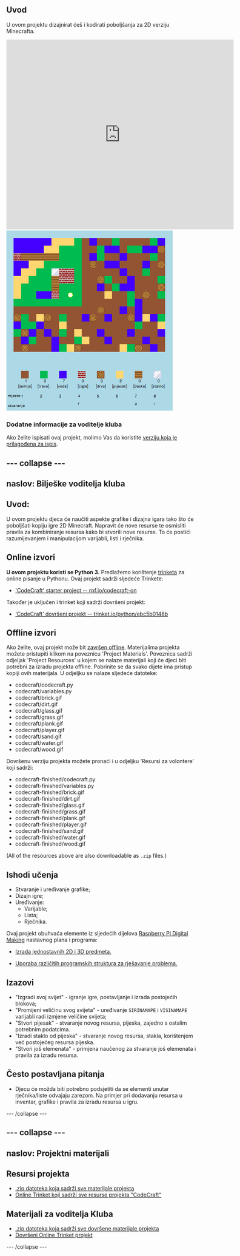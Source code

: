 ## Uvod

U ovom projektu dizajnirat ćeš i kodirati poboljšanja za 2D verziju Minecrafta.

<div class="trinket">
  <iframe src="https://trinket.io/embed/python/ebc5b0148b?outputOnly=true&start=result" width="600" height="500" frameborder="0" marginwidth="0" marginheight="0" allowfullscreen>
  </iframe>
  <img src="images/craft-finished.png">
</div>

### Dodatne informacije za voditelje kluba

Ako želite ispisati ovaj projekt, molimo Vas da koristite [verziju koja je prilagođena za ispis](https://projects.raspberrypi.org/en/projects/codecraft/print).

## \--- collapse \---

## naslov: Bilješke voditelja kluba

## Uvod:

U ovom projektu djeca će naučiti aspekte grafike i dizajna igara tako što će poboljšati kopiju igre 2D Minecraft. Napravit će nove resurse te osmisliti pravila za kombiniranje resursa kako bi stvorili nove resurse. To će postići razumijevanjem i manipulacijom varijabli, listi i rječnika.

## Online izvori

**U ovom projektu koristi se Python 3.** Predlažemo korištenje [trinketa](https://trinket.io/) za online pisanje u Pythonu. Ovaj projekt sadrži sljedeće Trinkete:

+ ['CodeCraft' starter project -- rpf.io/codecraft-on](http://rpf.io/codecraft-on)

Također je uključen i trinket koji sadrži dovršeni projekt:

+ [‘CodeCraft’ dovršeni projekt -- trinket.io/python/ebc5b0148b](https://trinket.io/python/ebc5b0148b)

## Offline izvori

Ako želite, ovaj projekt može bit [završen offline](https://www.codeclubprojects.org/en-GB/resources/python-working-offline/). Materijalima projekta možete pristupiti klikom na poveznicu 'Project Materials'. Poveznica sadrži odjeljak 'Project Resources' u kojem se nalaze materijali koji će djeci biti potrebni za izradu projekta offline. Pobrinite se da svako dijete ima pristup kopiji ovih materijala. U odjeljku se nalaze sljedeće datoteke:

+ codecraft/codecraft.py
+ codecraft/variables.py
+ codecraft/brick.gif
+ codecraft/dirt.gif
+ codecraft/glass.gif
+ codecraft/grass.gif
+ codecraft/plank.gif
+ codecraft/player.gif
+ codecraft/sand.gif
+ codecraft/water.gif
+ codecraft/wood.gif

Dovršenu verziju projekta možete pronaći i u odjeljku ‘Resursi za volontere’ koji sadrži:

+ codecraft-finished/codecraft.py
+ codecraft-finished/variables.py
+ codecraft-finished/brick.gif
+ codecraft-finished/dirt.gif
+ codecraft-finished/glass.gif
+ codecraft-finished/grass.gif
+ codecraft-finished/plank.gif
+ codecraft-finished/player.gif
+ codecraft-finished/sand.gif
+ codecraft-finished/water.gif
+ codecraft-finished/wood.gif

(All of the resources above are also downloadable as `.zip` files.)

## Ishodi učenja

+ Stvaranje i uređivanje grafike;
+ Dizajn igre;
+ Uređivanje: 
    + Varijable;
    + Lista;
    + Rječnika.

Ovaj projekt obuhvaća elemente iz sljedećih dijelova [ Raspberry Pi Digital Making](http://rpf.io/curriculum) nastavnog plana i programa:

+ [Izrada jednostavnih 2D i 3D predmeta.](https://www.raspberrypi.org/curriculum/design/creator)

+ [Uporaba različitih programskih struktura za rješavanje problema.](https://www.raspberrypi.org/curriculum/programming/builder)

## Izazovi

+ "Izgradi svoj svijet" - igranje igre, postavljanje i izrada postojećih blokova;
+ "Promijeni veličinu svog svijeta" - uređivanje `SIRINAMAPE` i `VISINAMAPE` varijabli radi izmjene veličine svijeta;
+ "Stvori pijesak" - stvaranje novog resursa, pijeska, zajedno s ostalim potrebnim podatcima.
+ "Izradi staklo od pijeska" - stvaranje novog resursa, stakla, korištenjem već postojećeg resursa pijeska.
+ "Stvori još elemenata" - primjena naučenog za stvaranje još elemenata i pravila za izradu resursa.

## Često postavljana pitanja

+ Djecu će možda biti potrebno podsjetiti da se elementi unutar rječnika/liste odvajaju zarezom. Na primjer pri dodavanju resursa u inventar, grafike i pravila za izradu resursa u igru.

\--- /collapse \---

## \--- collapse \---

## naslov: Projektni materijali

## Resursi projekta

+ [.zip datoteka koja sadrži sve materijale projekta](resources/codecraft-resources.zip)
+ [Online Trinket koji sadrži sve resurse projekta "CodeCraft"](http://rpf.io/codecraft-on)

## Materijali za voditelja Kluba

+ [.zip datoteka koja sadrži sve dovršene materijale projekta](solutions/codecraft-solution.zip)
+ [Dovršeni Online Trinket projekt](https://trinket.io/python/ebc5b0148b)

\--- /collapse \---